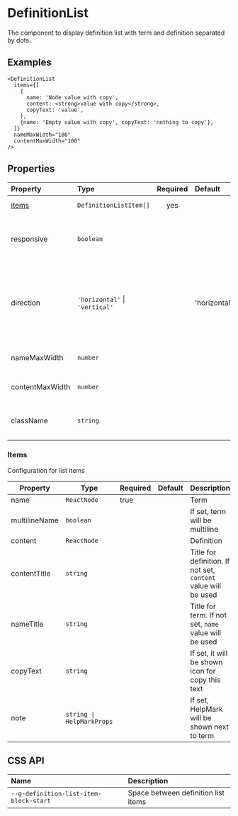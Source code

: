 <!--GITHUB_BLOCK-->

# DefinitionList

<!--/GITHUB_BLOCK-->

The component to display definition list with term and definition separated by dots.

## Examples

<!--LANDING_BLOCK

<ExampleBlock
    code={`
<DefinitionList
  items={[
    {
      name: 'Node value with copy',
      content: <strong>value with copy</strong>,
      copyText: 'value',
    },
    {name: 'Empty value with copy', copyText: 'nothing to copy'},
  ]}
  nameMaxWidth={100}
  contentMaxWidth={100}
/>
`}
>
    <UIKit.DefinitionList
      items={[
        {
          name: 'Node value with copy',
          content: <strong>value with copy</strong>,
          copyText: 'value',
        },
        {name: 'Empty value with copy', copyText: 'nothing to copy'},
      ]}
  nameMaxWidth={100}
  contentMaxWidth={100}
    />
</ExampleBlock>

LANDING_BLOCK-->

<!--GITHUB_BLOCK-->

```tsx
<DefinitionList
  items={[
    {
      name: 'Node value with copy',
      content: <strong>value with copy</strong>,
      copyText: 'value',
    },
    {name: 'Empty value with copy', copyText: 'nothing to copy'},
  ]}
  nameMaxWidth="100"
  contentMaxWidth="100"
/>
```

<!--/GITHUB_BLOCK-->

## Properties

| Property        | Type                           | Required | Default      | Description                                                                                         |
| :-------------- | :----------------------------- | :------: | :----------- | :-------------------------------------------------------------------------------------------------- |
| [items](#items) | `DefinitionListItem[]`         |   yes    |              | Items of the list                                                                                   |
| responsive      | `boolean`                      |          |              | If set to `true` list will take 100% width of its parent                                            |
| direction       | `'horizontal'` \| `'vertical'` |          | 'horizontal' | If set to `vertical` content will be located under name and list will take 100% width of its parent |
| nameMaxWidth    | `number`                       |          |              | Maximum width of term                                                                               |
| contentMaxWidth | `number`                       |          |              | Maximum width of definition                                                                         |
| className       | `string`                       |          |              | Class name for the definition list                                                                  |

### Items

Configuration for list items

| Property      | Type                      | Required | Default | Description                                                    |
| ------------- | ------------------------- | -------- | ------- | -------------------------------------------------------------- |
| name          | `ReactNode`               | true     |         | Term                                                           |
| multilineName | `boolean`                 |          |         | If set, term will be multiline                                 |
| content       | `ReactNode`               |          |         | Definition                                                     |
| contentTitle  | `string`                  |          |         | Title for definition. If not set, `content` value will be used |
| nameTitle     | `string`                  |          |         | Title for term. If not set, `name` value will be used          |
| copyText      | `string`                  |          |         | If set, it will be shown icon for copy this text               |
| note          | `string \| HelpMarkProps` |          |         | If set, HelpMark will be shown next to term                    |

## CSS API

| Name                                   | Description                         |
| :------------------------------------- | :---------------------------------- |
| `--g-definition-list-item-block-start` | Space between definition list items |
